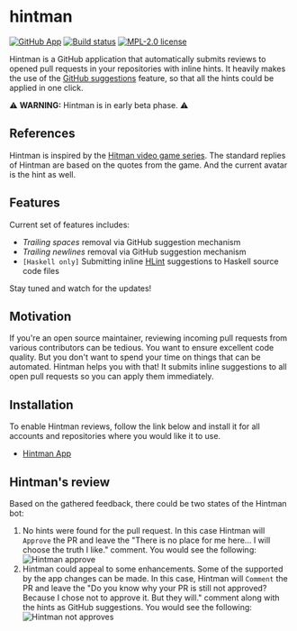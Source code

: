 # hintman

[![GitHub App](https://img.shields.io/badge/GitHub-marketplace-yellow?logo=GitHub&style=flat-square)](https://github.com/apps/hint-man)
[![Build status](https://secure.travis-ci.org/kowainik/hintman.svg)](https://travis-ci.org/kowainik/hintman)
[![MPL-2.0 license](https://img.shields.io/badge/license-MPL--2.0-blue.svg)](LICENSE)

Hintman is a GitHub application that automatically submits reviews to opened
pull requests in your repositories with inline hints. It heavily makes the use
of the [GitHub suggestions](https://github.blog/changelog/2018-10-16-suggested-changes/)
feature, so that all the hints could be applied in one click.

⚠️ __WARNING:__ Hintman is in early beta phase. ⚠️

## References

Hintman is inspired by the [Hitman video game series](https://en.wikipedia.org/wiki/Hitman_(franchise)).
The standard replies of Hintman are based on the quotes from the game.
And the current avatar is the hint as well.

## Features

Current set of features includes:

+ _Trailing spaces_ removal via GitHub suggestion mechanism
+ _Trailing newlines_ removal via GitHub suggestion mechanism
+ `[Haskell only]` Submitting inline [HLint](https://github.com/ndmitchell/hlint)
  suggestions to Haskell source code files

Stay tuned and watch for the updates!

## Motivation

If you're an open source maintainer, reviewing incoming pull requests from
various contributors can be tedious. You want to ensure excellent code quality.
But you don't want to spend your time on things that can be automated. Hintman
helps you with that! It submits inline suggestions to all open pull requests so
you can apply them immediately.

## Installation

To enable Hintman reviews, follow the link below and install it for
all accounts and repositories where you would like it to use.

* [Hintman App](https://github.com/apps/hint-man)


## Hintman's review

Based on the gathered feedback, there could be two states of the Hintman bot:

1. No hints were found for the pull request. In this case Hintman will `Approve`
   the PR and leave the "There is no place for me here... I will choose the truth I like."
   comment. You would see the following:
   ![Hintman approve](https://user-images.githubusercontent.com/8126674/67259322-3e63ff00-f4a6-11e9-8893-771dfbdefe76.png)
2. Hintman could appeal to some enhancements. Some of the supported by the app
   changes can be made. In this case, Hintman will `Comment` the PR and leave
   the "Do you know why your PR is still not approved? Because I chose not to
   approve it. But they will." comment along with the hints as GitHub suggestions.
   You would see the following:
   ![Hintman not approves](https://user-images.githubusercontent.com/8126674/67259659-255c4d80-f4a8-11e9-8e2f-ec2d21af07cf.png)
